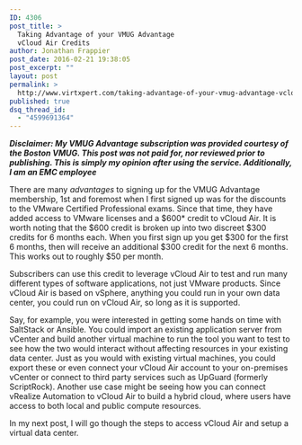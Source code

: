 ```yaml
---
ID: 4306
post_title: >
  Taking Advantage of your VMUG Advantage
  vCloud Air Credits
author: Jonathan Frappier
post_date: 2016-02-21 19:38:05
post_excerpt: ""
layout: post
permalink: >
  http://www.virtxpert.com/taking-advantage-of-your-vmug-advantage-vcloud-air-credits/
published: true
dsq_thread_id:
  - "4599691364"
---
```

<em>**Disclaimer: My VMUG Advantage subscription was provided courtesy of the Boston VMUG. This post was not paid for, nor reviewed prior to publishing. This is simply my opinion after using the service. Additionally, I am an EMC employee**</em>

There are many <em>advantages </em>to signing up for the VMUG Advantage membership, 1st and foremost when I first signed up was for the discounts to the VMware Certified Professional exams. Since that time, they have added access to VMware licenses and a $600* credit to vCloud Air. It is worth noting that the $600 credit is broken up into two discreet $300 credits for 6 months each. When you first sign up you get $300 for the first 6 months, then will receive an additional $300 credit for the next 6 months. This works out to roughly $50 per month.

Subscribers can use this credit to leverage vCloud Air to test and run many different types of software applications, not just VMware products. Since vCloud Air is based on vSphere, anything you could run in your own data center, you could run on vCloud Air, so long as it is supported.

Say, for example, you were interested in getting some hands on time with SaltStack or Ansible. You could import an existing application server from vCenter and build another virtual machine to run the tool you want to test to see how the two would interact without affecting resources in your existing data center. Just as you would with existing virtual machines, you could export these or even connect your vCloud Air account to your on-premises vCenter or connect to third party services such as UpGuard (formerly ScriptRock). Another use case might be seeing how you can connect vRealize Automation to vCloud Air to build a hybrid cloud, where users have access to both local and public compute resources.

In my next post, I will go though the steps to access vCloud Air and setup a virtual data center.